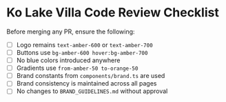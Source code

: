 # Ko Lake Villa Code Review Checklist

Before merging any PR, ensure the following:

- [ ] Logo remains `text-amber-600` or `text-amber-700`
- [ ] Buttons use `bg-amber-600 hover:bg-amber-700`
- [ ] No blue colors introduced anywhere
- [ ] Gradients use `from-amber-50 to-orange-50`
- [ ] Brand constants from `components/brand.ts` are used
- [ ] Brand consistency is maintained across all pages
- [ ] No changes to `BRAND_GUIDELINES.md` without approval 